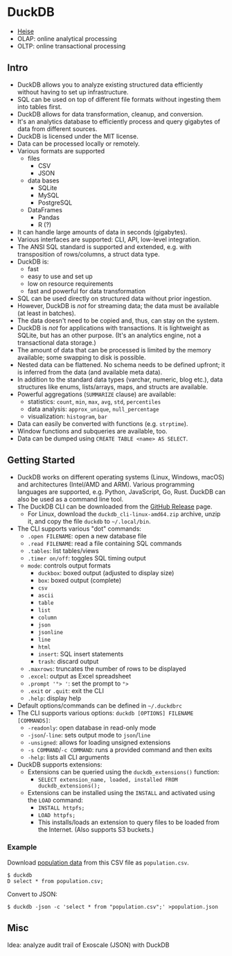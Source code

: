 # DuckDB

- [Heise](https://www.heise.de/blog/Ente-gut-alles-gut-DuckDB-ist-eine-besondere-Datenbank-9753854.html)
- OLAP: online analytical processing
- OLTP: online transactional processing

## Intro

- DuckDB allows you to analyze existing structured data efficiently without
  having to set up infrastructure.
- SQL can be used on top of different file formats without ingesting them into
  tables first.
- DuckDB allows for data transformation, cleanup, and conversion.
- It's an analytics database to efficiently process and query gigabytes of data
  from different sources.
- DuckDB is licensed under the MIT license.
- Data can be processed locally or remotely.
- Various formats are supported
    - files
        - CSV
        - JSON
    - data bases
        - SQLite
        - MySQL
        - PostgreSQL
    - DataFrames
        - Pandas
        - R (?)
- It can handle large amounts of data in seconds (gigabytes).
- Various interfaces are supported: CLI, API, low-level integration.
- The ANSI SQL standard is supported and extended, e.g. with transposition of
  rows/columns, a struct data type.
- DuckDB is:
    - fast
    - easy to use and set up
    - low on resource requirements
    - fast and powerful for data transformation
- SQL can be used directly on structured data without prior ingestion.
- However, DuckDB is _not_ for streaming data; the data must be available (at
  least in batches).
- The data doesn't need to be copied and, thus, can stay on the system.
- DuckDB is _not_ for applications with transactions. It is lightweight as
  SQLite, but has an other purpose. (It's an analytics engine, not a
  transactional data storage.)
- The amount of data that can be processed is limited by the memory available;
  some swapping to disk is possible.
- Nested data can be flattened. No schema needs to be defined upfront; it is
  inferred from the data (and available meta data).
- In addition to the standard data types (varchar, numeric, blog etc.), data
  structures like enums, lists/arrays, maps, and structs are available.
- Powerful aggregations (`SUMMARIZE` clause) are available:
    - statistics: `count`, `min`, `max`, `avg`, `std`, `percentiles`
    - data analysis: `approx_unique`, `null_percentage`
    - visualization: `histogram`, `bar`
- Data can easily be converted with functions (e.g. `strptime`).
- Window functions and subqueries are available, too.
- Data can be dumped using `CREATE TABLE <name> AS SELECT`.

## Getting Started

- DuckDB works on different operating systems (Linux, Windows, macOS) and
  architectures (Intel/AMD and ARM). Various programming languages are
  supported, e.g. Python, JavaScript, Go, Rust. DuckDB can also be used as a
  command line tool.
- The DuckDB CLI can be downloaded from the [GitHub
  Release](https://github.com/duckdb/duckdb/releases) page.
    - For Linux, download the `duckdb_cli-linux-amd64.zip` archive, unzip it,
      and copy the file `duckdb` to `~/.local/bin`.
- The CLI supports various "dot" commands:
    - `.open FILENAME`: open a new database file
    - `.read FILENAME`: read a file containing SQL commands
    - `.tables`: list tables/views
    - `.timer on/off`: toggles SQL timing output
    - `mode`: controls output formats
        - `duckbox`: boxed output (adjusted to display size)
        - `box`: boxed output (complete)
        - `csv`
        - `ascii`
        - `table`
        - `list`
        - `column`
        - `json`
        - `jsonline`
        - `line`
        - `html`
        - `insert`: SQL insert statements
        - `trash`: discard output
    - `.maxrows`: truncates the number of rows to be displayed
    - `.excel`: output as Excel spreadsheet
    - `.prompt '°> '`: set the prompt to `°>`
    - `.exit` or `.quit`: exit the CLI
    - `.help`: display help
- Default options/commands can be defined in `~/.duckdbrc`
- The CLI supports various options: `duckdb [OPTIONS] FILENAME [COMMANDS]`:
    - `-readonly`: open database in read-only mode
    - `-json`/`-line`: sets output mode to `json`/`line`
    - `-unsigned`: allows for loading unsigned extensions
    - `-s COMMAND`/`-c COMMAND`: runs a provided command and then exits
    - `-help`: lists all CLI arguments
- DuckDB supports extensions:
    - Extensions can be queried using the `duckdb_extensions()` function:
        - `SELECT extension_name, loaded, installed FROM duckdb_extensions();`
    - Extensions can be installed using the `INSTALL` and activated using the
      `LOAD` command:
        - `INSTALL httpfs;`
        - `LOAD httpfs;`
        - This installs/loads an extension to query files to be loaded from the
          Internet. (Also supports S3 buckets.)

### Example

Download [population
data](https://github.com/bnokoro/Data-Science/blob/master/countries%20of%20the%20world.csv)
from this CSV file as `population.csv`.

    $ duckdb
    D select * from population.csv;

Convert to JSON:

    $ duckdb -json -c 'select * from "population.csv";' >population.json

## Misc

Idea: analyze audit trail of Exoscale (JSON) with DuckDB
